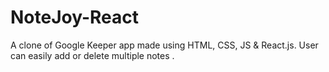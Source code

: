 # NoteJoy-React

A clone of Google Keeper app made using HTML, CSS, JS & React.js. User can easily add or delete multiple notes .


